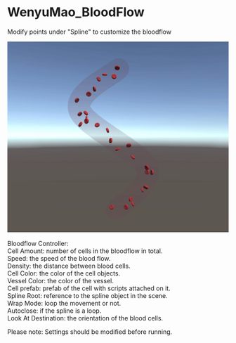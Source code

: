 # WenyuMao_BloodFlow

Modify points under "Spline" to customize the bloodflow

![](BloodFlowDemo.gif)

Bloodflow Controller:<br />
Cell Amount: number of cells in the bloodflow in total.<br />
Speed: the speed of the blood flow.<br />
Density: the distance between blood cells.<br />
Cell Color: the color of the cell objects.<br />
Vessel Color: the color of the vessel.<br />
Cell prefab: prefab of the cell with scripts attached on it.<br />
Spline Root: reference to the spline object in the scene.<br />
Wrap Mode: loop the movement or not.<br />
Autoclose: if the spline is a loop.<br />
Look At Destination: the orientation of the blood cells.

Please note: Settings should be modified before running.
